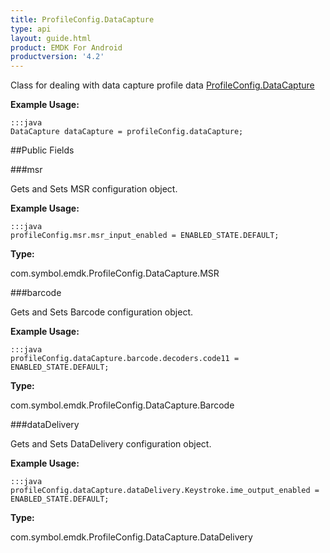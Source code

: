 ```yaml
---
title: ProfileConfig.DataCapture
type: api
layout: guide.html
product: EMDK For Android
productversion: '4.2'
---
```



Class for dealing with data capture profile data [ ProfileConfig.DataCapture](../ProfileConfig-DataCapture)
 
 

**Example Usage:**
	
	:::java	
	DataCapture dataCapture = profileConfig.dataCapture;


##Public Fields

###msr

Gets and Sets MSR configuration object.
 
 

**Example Usage:**
	
	:::java	
	profileConfig.msr.msr_input_enabled = ENABLED_STATE.DEFAULT;


**Type:**

com.symbol.emdk.ProfileConfig.DataCapture.MSR

###barcode

Gets and Sets Barcode configuration object.
 
 

**Example Usage:**
	
	:::java	
	profileConfig.dataCapture.barcode.decoders.code11 = ENABLED_STATE.DEFAULT;


**Type:**

com.symbol.emdk.ProfileConfig.DataCapture.Barcode

###dataDelivery

Gets and Sets DataDelivery configuration object.
 
 

**Example Usage:**
	
	:::java	
	profileConfig.dataCapture.dataDelivery.Keystroke.ime_output_enabled = ENABLED_STATE.DEFAULT;


**Type:**

com.symbol.emdk.ProfileConfig.DataCapture.DataDelivery

